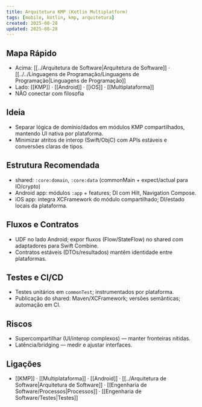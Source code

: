 ```yaml
---
title: Arquitetura KMP (Kotlin Multiplatform)
tags: [mobile, kotlin, kmp, arquitetura]
created: 2025-08-28
updated: 2025-08-28
---
```


## Mapa Rápido
- Acima: [[../Arquitetura de Software|Arquitetura de Software]] · [[../../Linguagens de Programação/Linguagens de Programação|Linguagens de Programação]]
- Lado: [[KMP]] · [[Android]] · [[iOS]] · [[Multiplataforma]]
- NÃO conectar com filosofia

## Ideia
- Separar lógica de domínio/dados em módulos KMP compartilhados, mantendo UI nativa por plataforma.
- Minimizar atritos de interop (Swift/ObjC) com APIs estáveis e conversões claras de tipos.

## Estrutura Recomendada
- shared: `:core:domain`, `:core:data` (commonMain + expect/actual para IO/crypto)
- Android app: módulos `:app` + features; DI com Hilt, Navigation Compose.
- iOS app: integra XCFramework do módulo compartilhado; DI/estado locais da plataforma.

## Fluxos e Contratos
- UDF no lado Android; expor fluxos (Flow/StateFlow) no shared com adaptadores para Swift Combine.
- Contratos estáveis (DTOs/resultados) mantêm identidade entre plataformas.

## Testes e CI/CD
- Testes unitários em `commonTest`; instrumentados por plataforma.
- Publicação do shared: Maven/XCFramework; versões semânticas; automação em CI.

## Riscos
- Supercompartilhar (UI/interop complexos) — manter fronteiras nítidas.
- Latência/bridging — medir e ajustar interfaces.

## Ligações
- [[KMP]] · [[Multiplataforma]] · [[Android]] · [[../Arquitetura de Software|Arquitetura de Software]] · [[Engenharia de Software/Processos|Processos]] · [[Engenharia de Software/Testes|Testes]]
